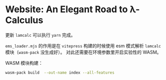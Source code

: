# Website: An Elegant Road to λ-Calculus

更新 `lamcalc` 可以执行 `yarn` 完成。

`ems_loader.mjs` 的作用是在 `vitepress` 构建的时候使用 esm 模式解析 `lamcalc` 模块（`wasm-pack` 没生成好）。
对此还需要在环境参数里开启实验性的 WASM。

WASM 模块构建：

```bash
wasm-pack build  --out-name index --all-features
```